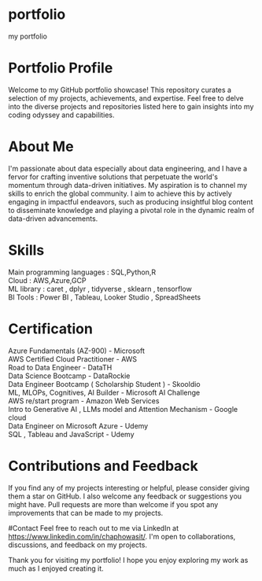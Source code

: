 # portfolio
my portfolio
# Portfolio Profile
Welcome to my GitHub portfolio showcase! This repository curates a selection of my projects, achievements, and expertise. Feel free to delve into the diverse projects and repositories listed here to gain insights into my coding odyssey and capabilities.

# About Me
I'm passionate about data especially about data engineering, and I have a fervor for crafting inventive solutions that perpetuate the world's momentum through data-driven initiatives. My aspiration is to channel my skills to enrich the global community. I aim to achieve this by actively engaging in impactful endeavors, such as producing insightful blog content to disseminate knowledge and playing a pivotal role in the dynamic realm of data-driven advancements.

# Skills
Main programming languages : SQL,Python,R <br />
Cloud : AWS,Azure,GCP <br />
ML library : caret , dplyr , tidyverse , sklearn , tensorflow <br />
BI Tools : Power BI , Tableau, Looker Studio , SpreadSheets 

# Certification
Azure Fundamentals (AZ-900) - Microsoft <br />
AWS Certified Cloud Practitioner - AWS <br />
Road to Data Engineer - DataTH <br />
Data Science Bootcamp - DataRockie <br />
Data Engineer Bootcamp ( Scholarship Student ) - Skooldio <br />
ML, MLOPs, Cognitives, AI Builder - Microsoft AI Challenge  <br />
AWS re/start program - Amazon Web Services <br />
Intro to Generative AI , LLMs model and Attention Mechanism - Google cloud <br />
Data Engineer on Microsoft Azure - Udemy <br />
SQL , Tableau and JavaScript - Udemy <br />

# Contributions and Feedback
If you find any of my projects interesting or helpful, please consider giving them a star on GitHub. I also welcome any feedback or suggestions you might have. Pull requests are more than welcome if you spot any improvements that can be made to my projects.

#Contact
Feel free to reach out to me via LinkedIn at https://www.linkedin.com/in/chaphowasit/. I'm open to collaborations, discussions, and feedback on my projects.

Thank you for visiting my portfolio! I hope you enjoy exploring my work as much as I enjoyed creating it.
